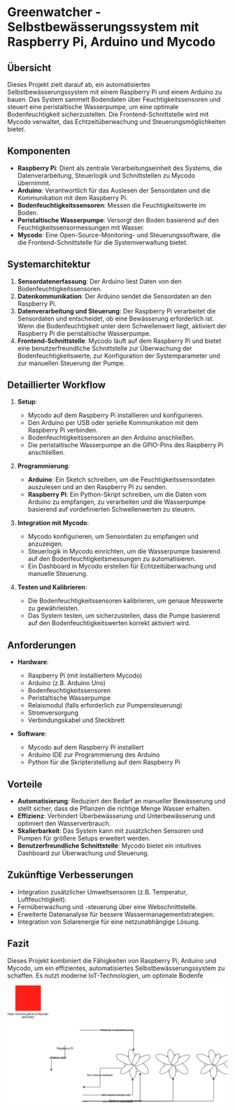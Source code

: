 # Greenwatcher -  Selbstbewässerungssystem mit Raspberry Pi, Arduino und Mycodo

## Übersicht
Dieses Projekt zielt darauf ab, ein automatisiertes Selbstbewässerungssystem mit einem Raspberry Pi und einem Arduino zu bauen. Das System sammelt Bodendaten über Feuchtigkeitssensoren und steuert eine peristaltische Wasserpumpe, um eine optimale Bodenfeuchtigkeit sicherzustellen. Die Frontend-Schnittstelle wird mit Mycodo verwaltet, das Echtzeitüberwachung und Steuerungsmöglichkeiten bietet.

## Komponenten
- **Raspberry Pi**: Dient als zentrale Verarbeitungseinheit des Systems, die Datenverarbeitung, Steuerlogik und Schnittstellen zu Mycodo übernimmt.
- **Arduino**: Verantwortlich für das Auslesen der Sensordaten und die Kommunikation mit dem Raspberry Pi.
- **Bodenfeuchtigkeitssensoren**: Messen die Feuchtigkeitswerte im Boden.
- **Peristaltische Wasserpumpe**: Versorgt den Boden basierend auf den Feuchtigkeitssensormessungen mit Wasser.
- **Mycodo**: Eine Open-Source-Monitoring- und Steuerungssoftware, die die Frontend-Schnittstelle für die Systemverwaltung bietet.

## Systemarchitektur
1. **Sensordatenerfassung**: Der Arduino liest Daten von den Bodenfeuchtigkeitssensoren.
2. **Datenkommunikation**: Der Arduino sendet die Sensordaten an den Raspberry Pi.
3. **Datenverarbeitung und Steuerung**: Der Raspberry Pi verarbeitet die Sensordaten und entscheidet, ob eine Bewässerung erforderlich ist. Wenn die Bodenfeuchtigkeit unter dem Schwellenwert liegt, aktiviert der Raspberry Pi die peristaltische Wasserpumpe.
4. **Frontend-Schnittstelle**: Mycodo läuft auf dem Raspberry Pi und bietet eine benutzerfreundliche Schnittstelle zur Überwachung der Bodenfeuchtigkeitswerte, zur Konfiguration der Systemparameter und zur manuellen Steuerung der Pumpe.

## Detaillierter Workflow
1. **Setup**: 
    - Mycodo auf dem Raspberry Pi installieren und konfigurieren.
    - Den Arduino per USB oder serielle Kommunikation mit dem Raspberry Pi verbinden.
    - Bodenfeuchtigkeitssensoren an den Arduino anschließen.
    - Die peristaltische Wasserpumpe an die GPIO-Pins des Raspberry Pi anschließen.

2. **Programmierung**:
    - **Arduino**: Ein Sketch schreiben, um die Feuchtigkeitssensordaten auszulesen und an den Raspberry Pi zu senden.
    - **Raspberry Pi**: Ein Python-Skript schreiben, um die Daten vom Arduino zu empfangen, zu verarbeiten und die Wasserpumpe basierend auf vordefinierten Schwellenwerten zu steuern.

3. **Integration mit Mycodo**:
    - Mycodo konfigurieren, um Sensordaten zu empfangen und anzuzeigen.
    - Steuerlogik in Mycodo einrichten, um die Wasserpumpe basierend auf den Bodenfeuchtigkeitsmessungen zu automatisieren.
    - Ein Dashboard in Mycodo erstellen für Echtzeitüberwachung und manuelle Steuerung.

4. **Testen und Kalibrieren**:
    - Die Bodenfeuchtigkeitssensoren kalibrieren, um genaue Messwerte zu gewährleisten.
    - Das System testen, um sicherzustellen, dass die Pumpe basierend auf den Bodenfeuchtigkeitswerten korrekt aktiviert wird.

## Anforderungen
- **Hardware**:
    - Raspberry Pi (mit installiertem Mycodo)
    - Arduino (z.B. Arduino Uno)
    - Bodenfeuchtigkeitssensoren
    - Peristaltische Wasserpumpe
    - Relaismodul (falls erforderlich zur Pumpensteuerung)
    - Stromversorgung
    - Verbindungskabel und Steckbrett

- **Software**:
    - Mycodo auf dem Raspberry Pi installiert
    - Arduino IDE zur Programmierung des Arduino
    - Python für die Skripterstellung auf dem Raspberry Pi

## Vorteile
- **Automatisierung**: Reduziert den Bedarf an manueller Bewässerung und stellt sicher, dass die Pflanzen die richtige Menge Wasser erhalten.
- **Effizienz**: Verhindert Überbewässerung und Unterbewässerung und optimiert den Wasserverbrauch.
- **Skalierbarkeit**: Das System kann mit zusätzlichen Sensoren und Pumpen für größere Setups erweitert werden.
- **Benutzerfreundliche Schnittstelle**: Mycodo bietet ein intuitives Dashboard zur Überwachung und Steuerung.

## Zukünftige Verbesserungen
- Integration zusätzlicher Umweltsensoren (z.B. Temperatur, Luftfeuchtigkeit).
- Fernüberwachung und -steuerung über eine Webschnittstelle.
- Erweiterte Datenanalyse für bessere Wassermanagementstrategien.
- Integration von Solarenergie für eine netzunabhängige Lösung.

## Fazit
Dieses Projekt kombiniert die Fähigkeiten von Raspberry Pi, Arduino und Mycodo, um ein effizientes, automatisiertes Selbstbewässerungssystem zu schaffen. Es nutzt moderne IoT-Technologien, um optimale Bodenfe


![Alt text here](diagram.svg)
